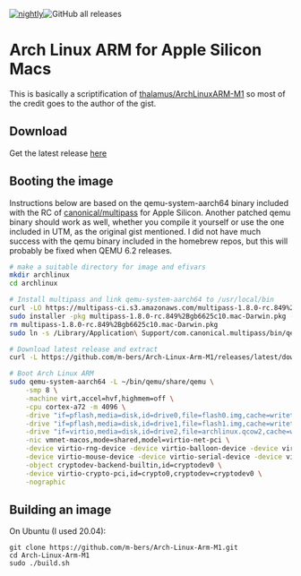 [![nightly](https://github.com/m-bers/Arch-Linux-Arm-M1/actions/workflows/nightly.yml/badge.svg)](https://github.com/m-bers/Arch-Linux-Arm-M1/actions/workflows/nightly.yml)![GitHub all releases](https://img.shields.io/github/downloads/m-bers/Arch-Linux-Arm-M1/total)
# Arch Linux ARM for Apple Silicon Macs
This is basically a scriptification of 
[thalamus/ArchLinuxARM-M1](https://gist.github.com/thalamus/561d028ff5b66310fac1224f3d023c12) so most of the credit goes to the author of the gist. 
## Download
Get the latest release [here](https://github.com/m-bers/Arch-Linux-Arm-M1/releases/latest/download/archlinux.tar.gz)
## Booting the image
Instructions below are based on the qemu-system-aarch64 binary included with the RC of [canonical/multipass](https://github.com/canonical/multipass/issues/1857#issuecomment-932232353) for Apple Silicon. 
Another patched qemu binary should work as well, whether you compile it yourself or use the one included in UTM, as the original gist mentioned.
I did not have much success with the qemu binary included in the homebrew repos, but this will probably be fixed when QEMU 6.2 releases.
```zsh
# make a suitable directory for image and efivars
mkdir archlinux
cd archlinux

# Install multipass and link qemu-system-aarch64 to /usr/local/bin
curl -LO https://multipass-ci.s3.amazonaws.com/multipass-1.8.0-rc.849%2Bgb6625c10.mac-Darwin.pkg
sudo installer -pkg multipass-1.8.0-rc.849%2Bgb6625c10.mac-Darwin.pkg -target /
rm multipass-1.8.0-rc.849%2Bgb6625c10.mac-Darwin.pkg
sudo ln -s /Library/Application\ Support/com.canonical.multipass/bin/qemu-system-aarch64 /usr/local/bin/qemu-system-aarch64

# Download latest release and extract 
curl -L https://github.com/m-bers/Arch-Linux-Arm-M1/releases/latest/download/archlinux.tar.gz | tar xzf -

# Boot Arch Linux ARM
sudo qemu-system-aarch64 -L ~/bin/qemu/share/qemu \
	-smp 8 \
	-machine virt,accel=hvf,highmem=off \
	-cpu cortex-a72 -m 4096 \
	-drive "if=pflash,media=disk,id=drive0,file=flash0.img,cache=writethrough,format=raw" \
	-drive "if=pflash,media=disk,id=drive1,file=flash1.img,cache=writethrough,format=raw" \
	-drive "if=virtio,media=disk,id=drive2,file=archlinux.qcow2,cache=writethrough,format=qcow2" \
	-nic vmnet-macos,mode=shared,model=virtio-net-pci \
	-device virtio-rng-device -device virtio-balloon-device -device virtio-keyboard-device \
	-device virtio-mouse-device -device virtio-serial-device -device virtio-tablet-device \
	-object cryptodev-backend-builtin,id=cryptodev0 \
	-device virtio-crypto-pci,id=crypto0,cryptodev=cryptodev0 \
	-nographic
```
## Building an image
On Ubuntu (I used 20.04):
```
git clone https://github.com/m-bers/Arch-Linux-Arm-M1.git
cd Arch-Linux-Arm-M1
sudo ./build.sh
```
